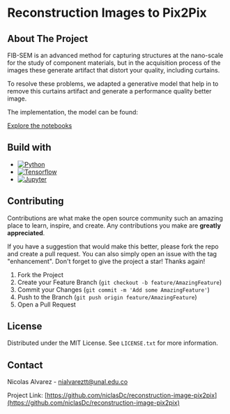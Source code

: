 # Reconstruction Images to Pix2Pix

## About The Project

FIB-SEM is an advanced method for capturing structures at the nano-scale for the study of component materials, but in the acquisition process of the images these generate artifact that distort your quality, including curtains.

To resolve these problems, we adapted a generative model that help in to remove this curtains artifact and generate a performance quality better image.

The implementation, the model can be found:

[Explore the notebooks](https://github.com/niclasDc/reconstruction-image-pix2pix/blob/master/notebooks/model_notebook.ipynb)

## Build with

- [![Python][Python-image]][Python-url]
- [![Tensorflow][Tensorflow-image]][Tensorflow-url]
- [![Jupyter][Jupyter-image]][Jupyter-url]

<!-- CONTRIBUTING -->

## Contributing

Contributions are what make the open source community such an amazing place to learn, inspire, and create. Any contributions you make are **greatly appreciated**.

If you have a suggestion that would make this better, please fork the repo and create a pull request. You can also simply open an issue with the tag "enhancement".
Don't forget to give the project a star! Thanks again!

1. Fork the Project
2. Create your Feature Branch (`git checkout -b feature/AmazingFeature`)
3. Commit your Changes (`git commit -m 'Add some AmazingFeature'`)
4. Push to the Branch (`git push origin feature/AmazingFeature`)
5. Open a Pull Request

<!-- LICENSE -->

## License

Distributed under the MIT License. See `LICENSE.txt` for more information.

<!-- CONTACT -->

## Contact

Nicolas Alvarez - nialvareztt@unal.edu.co

Project Link: [https://github.com/niclasDc/reconstruction-image-pix2pix](https://github.com/niclasDc/reconstruction-image-pix2pix)

<!-- Markdown Links & Images -->

[Python-image]: https://img.shields.io/badge/Python-FFD43B?style=for-the-badge&logo=python&logoColor=blue
[Python-url]: https://www.python.org
[Tensorflow-image]: https://img.shields.io/badge/TensorFlow-FF6F00?style=for-the-badge&logo=TensorFlow&logoColor=white
[Tensorflow-url]: https://img.shields.io/badge/TensorFlow-FF6F00?style=for-the-badge&logo=TensorFlow&logoColor=white
[Jupyter-image]: https://img.shields.io/badge/Jupyter-F37626.svg?&style=for-the-badge&logo=Jupyter&logoColor=white
[Jupyter-url]: https://jupyter.org
